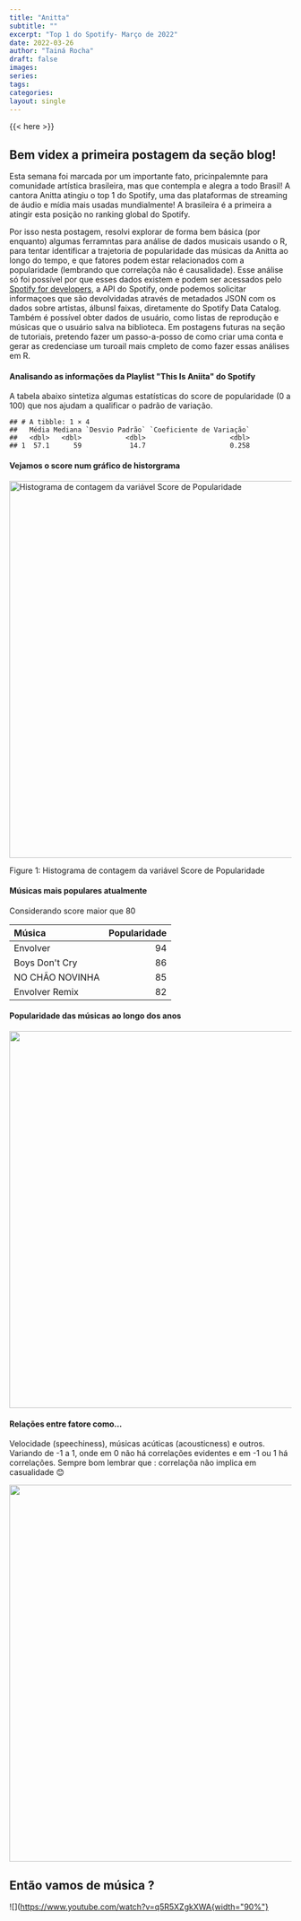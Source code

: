 ```yaml
---
title: "Anitta"
subtitle: ""
excerpt: "Top 1 do Spotify- Março de 2022"
date: 2022-03-26
author: "Tainá Rocha"
draft: false
images:
series:
tags:
categories:
layout: single
---
```


{{< here >}}



## Bem videx a primeira postagem da seção blog! 

Esta semana foi marcada por um importante fato, pricinpalemnte para comunidade artística brasileira, mas que contempla e alegra a todo Brasil! A cantora Anitta atingiu o top 1 do Spotify, uma das plataformas de streaming de áudio e mídia mais usadas mundialmente! A brasileira é a primeira a atingir esta posição no ranking global do Spotify.

Por isso nesta postagem, resolvi explorar de forma bem básica (por enquanto) algumas ferramntas para análise de dados musicais usando o R, para tentar identificar a trajetoria de popularidade das músicas da Anitta ao longo do tempo, e que fatores podem estar relacionados com a  popularidade (lembrando que correlaçõa não é causalidade). Esse análise só foi possível por que esses dados existem e podem ser acessados pelo [Spotify for developers](https://developer.spotify.com/), a API do Spotify, onde podemos solicitar informaçoes que são devolvidadas através de metadados JSON com os dados sobre artistas, álbunsl faixas, diretamente do Spotify Data Catalog. Também é possível obter dados de usuário, como listas de reprodução e músicas que o usuário salva na biblioteca. Em postagens futuras na seção de tutoriais, pretendo fazer um passo-a-posso de como criar uma conta e gerar as credenciase um turoail mais cmpleto de como fazer essas análises em R.  

#### Analisando as informações da Playlist "This Is Aniita" do Spotify






A tabela abaixo sintetiza algumas estatísticas do score de popularidade (0 a 100) que nos ajudam a qualificar o padrão de variação.


```
## # A tibble: 1 × 4
##   Média Mediana `Desvio Padrão` `Coeficiente de Variação`
##   <dbl>   <dbl>           <dbl>                     <dbl>
## 1  57.1      59            14.7                     0.258
```
#### Vejamos o score num gráfico de historgrama


<div class="figure">
<img src="{{< blogdown/postref >}}index_files/figure-html/fig-1.png" alt="Histograma de contagem da variável Score de Popularidade" width="672" />
<p class="caption">Figure 1: Histograma de contagem da variável Score de Popularidade</p>
</div>

#### Músicas mais populares atualmente 
Considerando score maior que 80

<table>
 <thead>
  <tr>
   <th style="text-align:left;"> Música </th>
   <th style="text-align:right;"> Popularidade </th>
  </tr>
 </thead>
<tbody>
  <tr>
   <td style="text-align:left;"> Envolver </td>
   <td style="text-align:right;"> 94 </td>
  </tr>
  <tr>
   <td style="text-align:left;"> Boys Don't Cry </td>
   <td style="text-align:right;"> 86 </td>
  </tr>
  <tr>
   <td style="text-align:left;"> NO CHÃO NOVINHA </td>
   <td style="text-align:right;"> 85 </td>
  </tr>
  <tr>
   <td style="text-align:left;"> Envolver Remix </td>
   <td style="text-align:right;"> 82 </td>
  </tr>
</tbody>
</table>

#### Popularidade das  músicas ao longo dos anos 
<img src="{{< blogdown/postref >}}index_files/figure-html/unnamed-chunk-2-1.png" width="672" />

#### Relações entre fatore como...
Velocidade (speechiness), músicas acúticas (acousticness) e outros. Variando de -1 a 1, onde em 0 não há correlações evidentes e em -1 ou 1 há correlações. Sempre bom lembrar que : correlaçõa não implica em casualidade :blush: 

<img src="{{< blogdown/postref >}}index_files/figure-html/unnamed-chunk-3-1.png" width="672" />

## Então vamos de música ?


![](https://www.youtube.com/watch?v=q5R5XZgkXWA{width="90%"}
